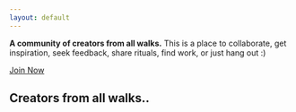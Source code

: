 ```yaml
---
layout: default
---
```


**A community of creators from all walks.** This is a place to collaborate, get inspiration, seek feedback, share rituals, find work, or just hang out :)

[Join Now](http://cdecaf.slack.com)

## Creators from all walks..
